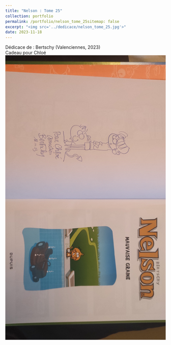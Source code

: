 ```yaml
---
title: "Nelson : Tome 25"
collection: portfolio
permalink: /portfolio/nelson_tome_25sitemap: false
excerpt: "<img src='../dedicace/nelson_tome_25.jpg'>"
date: 2023-11-18
---
```


Dédicace de : Bertschy (Valenciennes, 2023)<br>Cadeau pour Chloé
<img src='../dedicace/nelson_tome_25.jpg'>